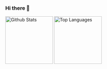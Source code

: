 ### Hi there 👋

<p align="left">
  <img src="https://github-readme-stats.vercel.app/api?username=jhj0602&show_icons=true&count_private=true&theme=react&hide_border=true&bg_color=0d1017" alt="Github Stats" height="150px" />
  <img src="https://github-readme-stats.vercel.app/api/top-langs/?username=jhj0602&hide_border=true&layout=compact&theme=react&bg_color=0d1017" alt="Top Languages" height="150px" />
</p>



